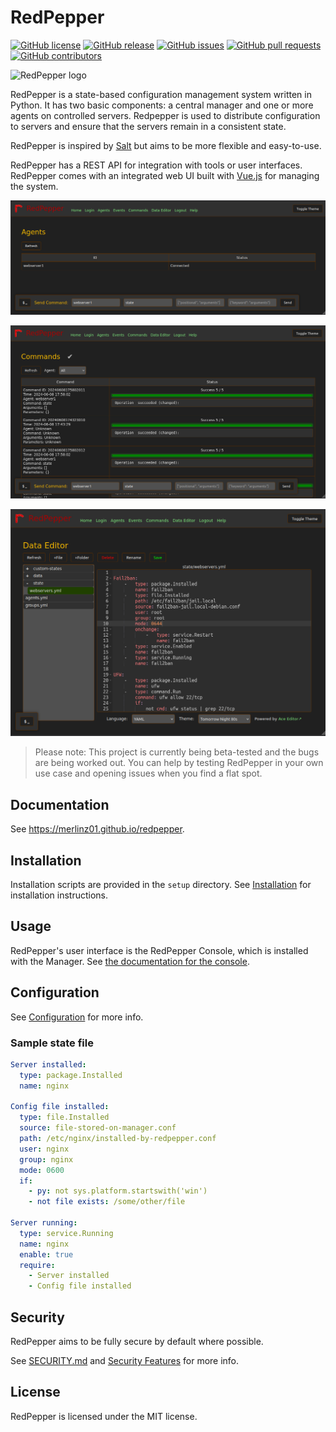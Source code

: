 # RedPepper

[![GitHub license](https://img.shields.io/github/license/merlinz01/redpepper)](LICENSE.txt)
[![GitHub release](https://img.shields.io/github/v/release/merlinz01/redpepper)](https://github.com/merlinz01/redpepper/releases)
[![GitHub issues](https://img.shields.io/github/issues/merlinz01/redpepper)](https://github.com/merlinz01/redpepper/issues)
[![GitHub pull requests](https://img.shields.io/github/issues-pr/merlinz01/redpepper)](https://github.com/merlinz01/redpepper/pulls)
[![GitHub contributors](https://img.shields.io/github/contributors/merlinz01/redpepper)](https://github.com/merlinz01/redpepper/graphs/contributors)

![RedPepper logo](redpepper.png)

RedPepper is a state-based configuration management system written in Python.
It has two basic components: a central manager and one or more agents on controlled servers.
Redpepper is used to distribute configuration to servers and ensure that the servers remain in a consistent state.

RedPepper is inspired by [Salt](https://github.com/saltstack/salt) but aims to be more flexible and easy-to-use.

RedPepper has a REST API for integration with tools or user interfaces.
RedPepper comes with an integrated web UI built with [Vue.js](https://vuejs.org) for managing the system.

![Agents view](/console/demo_agents.png)

![Commands view](/console/demo_commands.png)

![Data editor view](/console/demo_dataeditor.png)

> Please note: This project is currently being beta-tested and the bugs are being worked out.
> You can help by testing RedPepper in your own use case and opening issues when you find a flat spot.

## Documentation

See <https://merlinz01.github.io/redpepper>.

## Installation

Installation scripts are provided in the `setup` directory.
See [Installation](docs/installation.md) for installation instructions.

## Usage

RedPepper's user interface is the RedPepper Console, which is installed with the Manager.
See [the documentation for the console](docs/console.md).

## Configuration

See [Configuration](docs/configuration.md) for more info.

### Sample state file

```yaml
Server installed:
  type: package.Installed
  name: nginx

Config file installed:
  type: file.Installed
  source: file-stored-on-manager.conf
  path: /etc/nginx/installed-by-redpepper.conf
  user: nginx
  group: nginx
  mode: 0600
  if:
    - py: not sys.platform.startswith('win')
    - not file exists: /some/other/file

Server running:
  type: service.Running
  name: nginx
  enable: true
  require:
    - Server installed
    - Config file installed
```

## Security

RedPepper aims to be fully secure by default where possible.

See [SECURITY.md](SECURITY.md) and [Security Features](docs/security-features.md) for more info.

## License

RedPepper is licensed under the MIT license.
